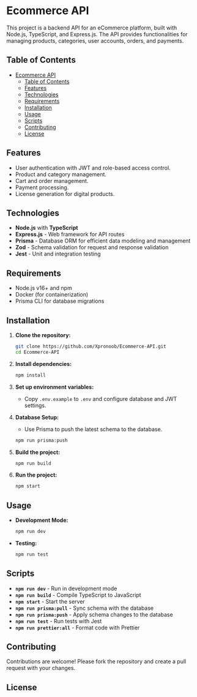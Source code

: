 # Ecommerce API

This project is a backend API for an eCommerce platform, built with Node.js, TypeScript, and Express.js. The API provides functionalities for managing products, categories, user accounts, orders, and payments.

## Table of Contents

- [Ecommerce API](#ecommerce-api)
  - [Table of Contents](#table-of-contents)
  - [Features](#features)
  - [Technologies](#technologies)
  - [Requirements](#requirements)
  - [Installation](#installation)
  - [Usage](#usage)
  - [Scripts](#scripts)
  - [Contributing](#contributing)
  - [License](#license)

## Features

- User authentication with JWT and role-based access control.
- Product and category management.
- Cart and order management.
- Payment processing.
- License generation for digital products.

## Technologies

- **Node.js** with **TypeScript**
- **Express.js** - Web framework for API routes
- **Prisma** - Database ORM for efficient data modeling and management
- **Zod** - Schema validation for request and response validation
- **Jest** - Unit and integration testing

## Requirements

- Node.js v16+ and npm
- Docker (for containerization)
- Prisma CLI for database migrations

## Installation

1. **Clone the repository:**

   ```bash
   git clone https://github.com/Xpronoob/Ecommerce-API.git
   cd Ecommerce-API
   ```

2. **Install dependencies:**

   ```bash
   npm install
   ```

3. **Set up environment variables:**

   - Copy `.env.example` to `.env` and configure database and JWT settings.

4. **Database Setup:**

   - Use Prisma to push the latest schema to the database.

   ```bash
   npm run prisma:push
   ```

5. **Build the project:**

   ```bash
   npm run build
   ```

6. **Run the project:**
   ```bash
   npm start
   ```

## Usage

- **Development Mode:**
  ```bash
  npm run dev
  ```
- **Testing:**
  ```bash
  npm run test
  ```

## Scripts

- **`npm run dev`** - Run in development mode
- **`npm run build`** - Compile TypeScript to JavaScript
- **`npm start`** - Start the server
- **`npm run prisma:pull`** - Sync schema with the database
- **`npm run prisma:push`** - Apply schema changes to the database
- **`npm run test`** - Run tests with Jest
- **`npm run prettier:all`** - Format code with Prettier

## Contributing

Contributions are welcome! Please fork the repository and create a pull request with your changes.

## License

<!-- This project is licensed under the ISC License. See the [LICENSE](LICENSE) file for details. -->
